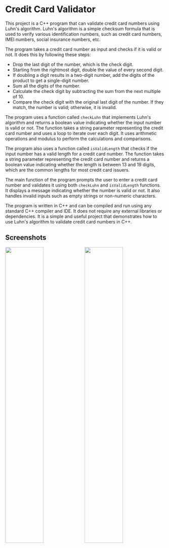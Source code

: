 <!--
# CreditCardValidator
A C++ program to check whether a credit card is valid or not using Luhn algorithm.
>The Luhn algorithm, also known as the modulus 10 or mod 10 algorithm, is a simple checksum formula used to validate a variety of identification numbers, such as credit card numbers, IMEI numbers, Canadian Social Insurance Numbers.

![image](https://user-images.githubusercontent.com/71898557/211466632-4eea5d0f-1cc7-4630-82e0-6173cec69f2c.png)
-->

# Credit Card Validator

This project is a C++ program that can validate credit card numbers using Luhn's algorithm. Luhn's algorithm is a simple checksum formula that is used to verify various identification numbers, such as credit card numbers, IMEI numbers, social insurance numbers, etc.

The program takes a credit card number as input and checks if it is valid or not. It does this by following these steps:

- Drop the last digit of the number, which is the check digit.
- Starting from the rightmost digit, double the value of every second digit.
- If doubling a digit results in a two-digit number, add the digits of the product to get a single-digit number.
- Sum all the digits of the number.
- Calculate the check digit by subtracting the sum from the next multiple of 10.
- Compare the check digit with the original last digit of the number. If they match, the number is valid; otherwise, it is invalid.

The program uses a function called `checkLuhn` that implements Luhn's algorithm and returns a boolean value indicating whether the input number is valid or not. The function takes a string parameter representing the credit card number and uses a loop to iterate over each digit. It uses arithmetic operations and modulus to perform the calculations and comparisons.

The program also uses a function called `isValidLength` that checks if the input number has a valid length for a credit card number. The function takes a string parameter representing the credit card number and returns a boolean value indicating whether the length is between 13 and 19 digits, which are the common lengths for most credit card issuers.

The main function of the program prompts the user to enter a credit card number and validates it using both `checkLuhn` and `isValidLength` functions. It displays a message indicating whether the number is valid or not. It also handles invalid inputs such as empty strings or non-numeric characters.

The program is written in C++ and can be compiled and run using any standard C++ compiler and IDE. It does not require any external libraries or dependencies. It is a simple and useful project that demonstrates how to use Luhn's algorithm to validate credit card numbers in C++.

## Screenshots
<img src='https://user-images.githubusercontent.com/71898557/232845944-8f244553-b6af-4760-924b-84b384758898.png' width='49%'> <img src='https://user-images.githubusercontent.com/71898557/232846065-fc1ee5aa-1b2c-4a4d-8284-484d99df765e.png' width='49%'>
